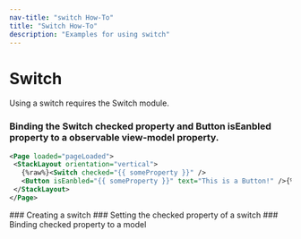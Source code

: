 ```yaml
---
nav-title: "switch How-To"
title: "Switch How-To"
description: "Examples for using switch"
---
```

# Switch
Using a switch requires the Switch module.
<snippet id='article-require-switch'/>
### Binding the Switch checked property and Button isEanbled property to a observable view-model property.
``` XML
<Page loaded="pageLoaded">
 <StackLayout orientation="vertical">
   {%raw%}<Switch checked="{{ someProperty }}" />
   <Button isEanbled="{{ someProperty }}" text="This is a Button!" />{%endraw%}
 </StackLayout>
</Page>
```
<snippet id='article-binding-switch-property'/>
### Creating a switch
<snippet id='article-create-switch'/>
### Setting the checked property of a switch
<snippet id='article-setting-checked-property'/>
### Binding checked property to a model
<snippet id='aricle-binding-checked-property'/>
